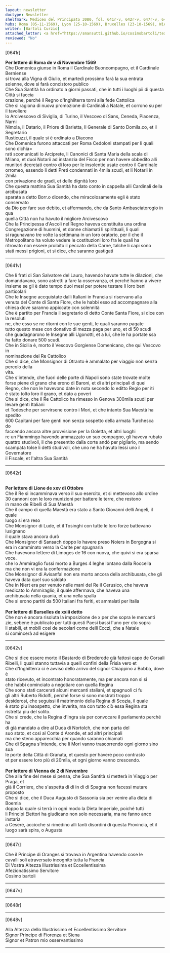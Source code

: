 ```yaml
---
layout: newsletter
doctype: Newsletter
shelfmark: Mediceo del Principato 3080, fol. 641r-v, 642r-v, 647r-v, 648r-v
hubs: Roma (05-11-1569), Lyon (25-10-1569), Bruxelles (23-10-1569), Wien (02-11-1569)
writer: [Bartoli Curzio]
attached_letter: <a href="https://smansutti.github.io/cosimobartoli/texts/2979_106/">2979_106</a>
reviewed: "No"
---
```


[0641r]  
  
  
<strong>Per lettere di Roma de v di Novembre 1569</strong>  
Che Domenica giunse in Roma il Cardinale Buoncompagno, et il Cardinale Berniense  
si trova alla Vigna di Giulio, et martedì prossimo farà la sua entrata  
solenne, dove si farà concistoro publico  
Che Sua Santità ha ordinato a giorni passati, che in tutti i luoghi pii di questa Città si faccia  
orazione, perché il Regno d'Inghilterra torni alla fede Cattolica  
Che si ragiona di nuova promozione di Cardinali a Natale, et corrono su per il tavoliere  
lo Arcivescovo di Siviglia, di Turino, il Vescovo di Sans, Ceneda, Piacenza, Narni  
Nimola, il Datario, il Priore di Barletta, Il Generale di Santo Domila.co, et il Segretario  
Rusticuzzi, il quale si è ordinato a Diacono  
Che Domenica furono attaccati per Roma Cedoloni stampati per li quali sono dichia=  
rati scomunicati lo Arciprete, li Canonici di Santa Maria della scala di  
Milano, et duoi Notarii ad instanzia del Fisco per non havere obbedito alli  
munitori decretati contro di loro per le insolentie usate contro il Cardinale  
orromeo, essendo li detti Preti condennati in 4mila scudi, et li Notarii in 2mila  
con privazione de gradi, et delle dignità loro  
Che questa mattina Sua Santità ha dato conto in cappella alli Cardinali della arcibusata  
sparata a detto Borr.o dicendo, che miracolosamente egli è stato conservato  
da Dio per fare suo debito, et affermando, che da Santo Ambasciatorogio in qua  
quella Città non ha havuto il migliore Arcivescovo  
Che la Principessa d'Ascoli nel Regno haveva constituita una ordina  
Congregazione di huomini, et donne chiamati li spirittuali, li quali  
si ragunavano tre volte la settimana in un loro oratorio, per il che il  
Metropolitano ha voluto vedere le costituzioni loro fra le quali ha  
ritrovato non essere proibito il peccato della Carne, talche li capi sono  
stati messi prigioni, et si dice, che saranno gastigati  
  
---  

[0641v]  
  
  
Che li frati di San Salvatore del Lauro, havendo havute tutte le dilazioni, che  
domandavano, sono astretti a fare la osservanza, et perché hanno a vivere  
insieme se gli è dato tempo duoi mesi per potere testare li loro beni  
particolari  
Che le Insegne accquistate dalli Italiani in Francia si riservano alla  
venuta del Conte di Santa Fiore, che le habbi esso ad accompagnare alla  
chiesa dove saranno appiccate con solennità  
Che è partito per Francia il segretario di detto Conte Santa Fiore, si dice con la resoluti  
ne, che esso se ne ritorni con le sue genti, le quali saranno pagate  
tutto questo mese con donativo di mezza paga per uno, et di 50 scudi  
che guadagnarono le Insegne alli Ugonotti, et a lui, che le ha portate ssa  
ha fatto donare 500 scudi.  
Che in Sicilia è, morto il Vescovo Gorgiense Domenicano, che qui Vescovo in  
nominazione del Re Cattolico  
Che si dice, che Monsignor di Otranto è ammalato per viaggio non senza percolo della  
vita.  
Che s'intende, che fuori delle porte di Napoli sono state trovate molte  
forse piene di grano che erono di Baroni, et di altri principali di quei  
Regno, che non le havevono date in nota secondo lo editto Regio per iti  
è stato tolto loro il grano, et dato a poveri  
Che si dice, che il Re Cattolico ha rimesso in Genova 300mila scudi per levare genti Italiani  
et Todesche per servirsene contro i Mori, et che intanto Sua Maestà ha spedito  
600 Capitani per fare genti non senza sospetto della armata Turchesca  
do  
faccendo ancora altre provvisione per la Goletta, et altri luoghi  
re un Fiammingo havendo ammazzato un suo compagno, gli haveva rubato  
quattro studivoli, il che presentito dalla corte andò per pigliarlo, ma sendo  
scampata tolse li detti studivoli, che uno ne ha havuto lessi uno il Governatore  
il Fiscale, et l'altra Sua Santità  
  
---  

[0642r]  
  
  
<br/><strong>Per lettere di Lione de xxv di Ottobre</strong>  
Che il Re si incamminava verso il suo esercito, et si mettevono allo ordine  
30 cannoni con le loro munizioni per battere le terre, che restono  
in mano de Ribelli di Sua Maestà  
Che il campo di quella Maestà era stato a Santo Giovanni delli Angeli, il quale  
luogo si era reso  
Che Monsignor di Lude, et il Tosinghi con tutte le loro forze battevano lusignano  
il quale stava ancora durò  
Che Monsignor di Sansach doppo lo havere preso Noiers in Borgogna si  
era in camminato verso la Carite per spugnarla  
Che havevono lettere di Limoges de 16 con nuova, che quivi si era sparsa voce.  
che lo Ammiraglio fussi morto a Burges 4 leghe lontano dalla Roccella  
ma che non vi era la confermazione  
Che Monsignor di Avisanfal non era morto ancora della archibusata, che gli  
haveva data quel suo saldato  
Che in Niert era per venuto nelle mani del Re il Cerusico, che haveva  
medicato lo Ammiraglio, il quale affermava, che haveva una  
archibusata nella quania, et una nella spalla  
Che si erono partiti da 500 Italiani fra feriti, et ammalati per Italia  
<br/><strong>Per lettere di Burselles de xxiii detto</strong>  
Che non è ancora risoluta la imposizione de x per che sopra le mercanti  
zie, sebene è publicato per tutti questi Paesi bassi l'uno per cto sopra  
li stabili, et mobili cosi de secolari come delli Ecczi, che a Natale  
si comincerà ad esigere  
  
---  

[0642v]  
  
  
Che si dice essere morto il Bastardo di Brederode già fattosi capo de Corsali  
Ribelli, li quali stanno tuttavia a quelli confini della Frisia vero et  
Che d'Inghilterra ci è avviso dello arrivo del signor Chiappino a Bobba, dove è  
stato ricevuto, et incontrato honoratamente, ma per ancora non si si  
che habbi cominciato a negotiare con quella Regina  
Che sono stati carcerati alcuni mercanti staliani, et spagnuoli ci fu  
gli altri Ruberto Ridolfi, perché forse si sono mostrati troppo  
desiderosi, che seguissi il matrimonio della Regina di Scozia, il quale  
è stato piu insospetto, che inverita, ma con tutto ciò essa Regina sta  
ristretta piu del solito.  
Che si crede, che la Regina d'Ingra sia per convocare il parlamento perché ha  
di già mandato a dire al Duca di Nortolch, che non parta del  
suo stato, et così al Conte d Aronde, et ad altri principali  
ma che steno apparecchia per quando saranno chiamati  
Che di Spagna s'intende, che li Mori vanno trascorrendo ogni giorno sino sua  
le porte della Città di Granata, et questo per havere poco contrasto  
et per essere loro più di 20mila, et ogni giorno vanno crescendo.  
<br/><strong>Per lettere di Vienna de 2 di Novembre</strong>  
Che alla fine del mese si pensa, che Sua Santità si metterà in Viaggio per Praga, et  
già il Corriere, che s'aspetta di di in di di Spagna non facessi mutare proposto  
Che si dice, che il Duca Augusto di Sassonia sia per venire alla dieta di Boemia  
doppo la quale si terrà in ogni modo la Dieta Imperiale, poiché tutti  
li Principi Elettori ha giudicano non solo necessaria, ma ne fanno anco instaria  
a Cesere, accioche si rimedino alli tanti disordini di questa Provincia, et il  
luogo sarà spira, o Augusta  
  
---  

[0647r]  
  
  
Che il Principe di Oranges si trovava in Argentina havendo cose le  
cavalli soli atraversato incognito tutta la Francia  
Di Vostra Altezza Illustrissima et Eccellentissima  
Afezionatissimo Servitore  
Cosimo bartoli  
  
---  

[0647v]  
  
  
  
---  

[0648r]  
  
  
  
---  

[0648v]  
  
  
Alla Altezza dello Illustrissimo et Eccellentissimo Servitore  
Signor Principe di Fiorenza et Siena  
Signor et Patron mio osservantissimo  
  
---  


